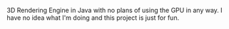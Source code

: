 3D Rendering Engine in Java with no plans of using the GPU in any way.
I have no idea what I'm doing and this project is just for fun.
